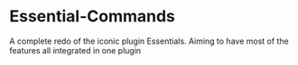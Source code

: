 # Essential-Commands
A complete redo of the iconic plugin Essentials. Aiming to have most of the features all integrated in one plugin

